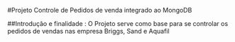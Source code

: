 #Projeto Controle de Pedidos de venda integrado ao MongoDB

##Introdução e finalidade :
O Projeto serve como base para se controlar os pedidos de vendas nas empresa Briggs, Sand e Aquafil
